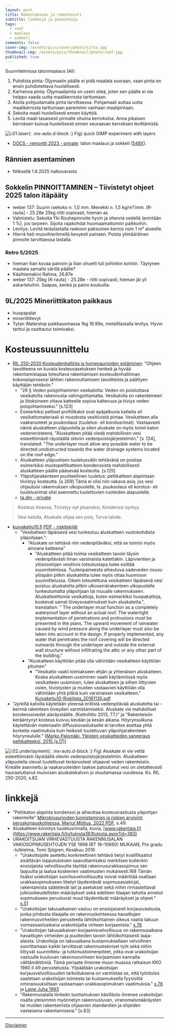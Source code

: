 ```yaml
---
layout: post
title: Rakentaminen ja remontointi
subtitle: linkkejä ja poimintoja
tags:
  - roof
  - maalaus
  - sokkeli
comments: false
cover-img: /assets/pics/cover/photo/silta.jpg
thumbnail-img: /assets/pics/thumbnail/photo/roof.jpg
published: true
---
```


Suunnitelmissa talonmaalaus (AI):

1. Puhdista pinta: Öljymaalin päälle ei pidä maalata suoraan, vaan pinta on ensin puhdistettava huolellisesti.
2. Karhenna pinta: Öljymaalipinta on usein sileä, joten sen päälle ei ole helppo saada uutta maalikerrosta tarttumaan.
3. Aloita pohjustamalla pinta tarvittaessa. Pohjamaali auttaa uutta maalikerrosta tarttumaan paremmin vanhaan maalipintaan.
4. Sekoita maali huolellisesti ennen käyttöä.
5. Levitä maali tasaisesti pinnalle ohuina kerroksina. Anna jokaisen kerroksen kuivua huolellisesti ennen seuraavan kerroksen levittämistä. 

![i.01.laser](/assets/pics/page/house/maali2023.jpg){: .mx-auto.d-block :}
Fig) quick GIMP experiment with layers

- [DOCS - remontti 2023 - private](https://docs.google.com/document/d/1NhHTMk0GU4PR4X0--GB0hOznUhG2eIfkZpp8H5n3jZ8/edit?usp=sharing): talon maalaus ja sokkeli ([548X](https://tikkurila.fi/varit/548x-548x)). 

## Rännien asentaminen

- fiiliksellä 1.8.2025 halkovarasto

## Sokkelin PINNOITTAMINEN – Tiivistetyt ohjeet 2025 talon itäpääty

- weber 137: Suurin raekoko n. 1,0 mm. Menekki n. 1,5 kg/m²/mm. [K-rauta] - 25.28e 25kg riitti sopivasti, hieman as
- Valmistelu: Sekoita Yki Rouhepinnoite hyvin ja ohenna vedellä (enintään 1 %), jos tarpeen. Sijoita rajakohdat huomaamattomiin paikkoihin.
- Levitys: Levitä teräslastalla raekoon paksuinen kerros noin 1 m² alueelle.
- Hierrä heti muovihiertimellä kevyesti painaen. Poista ylimääräinen pinnoite tarvittaessa lastalla.

### Retro 5/2025

- hieman liian kovaa painoin ja liian ohuelti tuli joihinkin kohtiin. Täytynee maalata samalla värillä päälle?
- Käsihiemakivi Rahina, 26.87e
- weber 137: 25kg [K-rauta] - 25.28e - riitti sopivasti, hieman jäi yli askarteluihin. Saapas, kenkä ja paino koukuilla.

## 9L/2025 Mineriittikaton paikkaus

- huopapalat
- mineriittilevyt
- Tytan Waterstop paikkausmassa  1kg 16.99e, metallilastalla levitys. Hyvin tarttui ja osottautui toimivaksi.



# Kosteussuunnittelu

- [RIL 250-2020 Kosteudenhallinta ja homevaurioiden estäminen](https://www.ril.fi/kirjakauppa/ohjeet-ja-normit/ril-250-2020-kosteudenhallinta-ja-homevaurioiden-estaminen-p-751.html): "Ohjeen tavoitteena on kuvata kosteusasetuksen henkeä ja hyvää rakentamistapaa toteuttava rakentamisen kosteudenhallinnan kokonaisprosessi lähtien rakennuttamisen tavoitteista ja päättyen käyttäjän tehtäviin."  
  - "26 § Veden poisjohtaminen vesikatolta: Veden on poistuttava vesikatolta rakennusta vahingoittamatta. Vesikatolla on rakenteineen ja liitoksineen oltava katteelle sopiva kaltevuus ja tiiviys veden poisjohtamiseksi." [s.123]
  - Esimerkiksi peltiset profiilikatot ovat epäjatkuvia katteita eli vesikattomateriaali ei muodosta vesitiivistä pintaa. Vesikatteen alla vaakaruoteet ja puukoolaus (tuuletus- eli korotusrimat). Vastaavasti nämä aluskatteen yläpuolella ja siten aluskate on myös toimii katon vedeneristeenä. "Aluskatteen pitää viedä mahdollinen vesi esteettömästi räystäällä oleviin vedenpoistojärjestelmiin." [s .124], translated: "The underlayer must allow any possible water to be directed unobstructed towards the water drainage systems located on the roof edge."
  - Aluskatteen yläpuolisen tuuletusvälin tehtävänä on poistaa esimerkiksi muotopeltikatteen kondenssista mahdollisesti aluskatteen päälle pääsevää kosteutta. [s.125]
  - Yläpohjarakenteen puutteellinen tuuletus: peltikatteen alapintaan tiivistyy kosteutta. [s.269] Tämä ei olisi niin vakava asia, jos vesi ohjautuisi rakennuksen ulkopuolelle, ts. puukoolaus eli korotus- eli tuuletusrimat olisi asennettu tuulettuvien ruoteiden alapuolelle.
  - [ta.dm - private](https://docs.google.com/document/d/1V95Pare4M7BB680VezH-E90oz8--FcJ9Y5oabQgYxK4/edit?usp=sharing)

> Kosteus ilmassa,
> Tiivistyy nyt pisaroiksi,
> Kondenssi syntyy.

> Vesi katolla,
> Aluskate ohjaa sen pois,
> Turva talolle.

- [kuivaketju10.fi](http://kuivaketju10.fi/) [PDF - riskitekijät](http://kuivaketju10.fi/wp/wp-content/uploads/2015/11/Kuivaketju10-Riskilista_20161130.pdf?x70712)
  - "Vesikatteen läpäisevä vesi tunkeutuu aluskatteen vuotokohdista yläpohjaan.": 
    - "Aluskate on tehtävä niin vedenpitäväksi, että se toimisi myös ainoana katteena"
      - "Aluskatteen pitää toimia vesikatteen tavoin täysin vedenpitävästi ilman varsinaista katettakin. Läpivientien ja ylösnostojen vesitiivis toteutustapa tulee esittää suunnitelmissa. Tuulenpaineesta aiheutuva sadeveden nousu ylöspäin pitkin aluskatetta tulee myös ottaa huomioon suunnittelussa. Oikein toteutettuna vesikatteen läpäisevä vesi poistuu aluskatetta pitkin ulkoseinärakenteen ulkopuolelle tunkeutumatta yläpohjaan tai muualle rakennukseen. Aluskatteettomia vesikattoja, kuten esimerkiksi huopakattoja, koskevat samat tiiveysvaatimukset kuin aluskatetta.", translation: " The underlayer must function as a completely waterproof layer without an actual roof. The watertight implementation of penetrations and protrusions must be presented in the plans. The upward movement of rainwater caused by wind pressure along the underlayer must also be taken into account in the design. If properly implemented, any water that penetrates the roof covering will be directed outwards through the underlayer and outside the external wall structure without infiltrating the attic or any other part of the building."
    - "Aluskatteen käyttöiän pitää olla vähintään vesikatteen käyttöiän pituinen"
      - "Vesikatto vaatii toimiakseen ehjän ja yhtenäisen aluskatteen. Koska aluskatteen uusiminen vaatii käytännössä myös vesikatteen uusimisen, tulee aluskatteen ja siihen liittyvien osien, tiivistysten ja muiden vastaavien käyttöiän olla vähintään yhtä pitkiä kuin varsinaisen vesikatteen." [Kuivaketju10-Riskilista_20161130.pdf](http://kuivaketju10.fi/wp/wp-content/uploads/2015/11/Kuivaketju10-Riskilista_20161130.pdf?x70712)
- "Jyrkillä katoilla käytetään yleensä erillistä vedenpitävää aluskatetta tai -kermiä rakenteen tiiveyden varmistamiseksi. Aluskate vie mahdolliset kondenssivedet
alaräystäälle. (Kattoliitto 2013, 77.)" ja "Rakenteisiin kerääntynyt kosteus kuivuu kevään ja kesän aikana. Höyrynsulkuna käytettävän materiaalin diffuusiovastukselle ei tarvitse asettaa yhtä korkeita vaatimuksia kuin heikosti tuulettuvan yläpohjarakenteen höyrynsululle." [[Marko Palomäki, Yleisten vesikatteiden saneeraus peltikatteeksi, 2015 (s.17)](https://www.theseus.fi/bitstream/handle/10024/101858/Palomaki_Marko.pdf)]

![i.02.underlayment](/assets/pics/page/roof/aluskate.jpg){: .mx-auto.d-block :}
Fig) Aluskate ei vie vettä esteettömästi räystäällä oleviin vedenpoistojärjestelmiin. Aluskatteen yläpuolella olevat tuulettuvat teräsruoteet ohjaavat veden rakenteisiin. Kireälle asennettu ja vaakaruoteiden taakse patoutunut vesi on oletattevasti haurastuttanut muovisen aluskatekalvon jo muutamassa vuodessa. Ks. RIL 250-2020, s.82.

# linkkejä

- "Peltikaton alapinta kondensoi ja aiheuttaa kosteusrasitusta yläpohjan rakenteille" [Mikrobivaurioiden tunnistaminen ja riskien arviointi peruskorjauskohteissa, Marjut Mõttus, 2022 PDF](https://www.theseus.fi/bitstream/handle/10024/753808/Mottus_Marjut.pdf), s.49.
- Aluskatteen kiinnitys tuuletusrimalla, kuvia, [www.rakentaja.fi](https://www.rakentaja.fi/tv/tulosta383tulosta.aspx?id=383)
- URAKOITSIJAN VIRHEVASTUUSTA RAKENNUSALAN VAKIOSOPIMUSEHTOJEN YSE 1998 (RT 16–10660) MUKAAN, Pro gradu -tutkielma, Tomi Sjögren, Kesäkuu 2016
  - "Urakoitsijalle asetettu konkreettinen tehtävä tietyt kvalifikaatiot sisältävän lopputuloksen saavuttamiseksi merkitsee kuitenkin ensisijaista velvollisuutta täyttää rakennusurakkasopimus sen laajuutta ja laatua koskevien vaatimusten mukaisesti.168 Tämän lisäksi urakoitsijan suoritusvelvollisuutta voivat määrittää osaltaan urakkasopimukseen liitetyt täydentävät sopimusasiakirjat, rakentamista säätelevät lait ja asetukset sekä niihin rinnastettavat julkisoikeudellisten määräykset sekä edelleen tilaajan taholta annetut sopimukseen perustuvat muut täydentävät määräykset ja ohjeet." [s.51](https://www.utupub.fi/bitstream/handle/10024/124378/oikeustiede_gradu2016Sj%C3%B6gren.pdf?sequence=2)
  - "Urakoitsijan takuuaikainen vastuu on ensisijaisesti korjausvastuuta, jonka johdosta tilaajalla on rakennuskohteessa havaittujen rakennusvirheiden perusteella lähtökohtainen oikeus vaatia takuun voimassaoloaikana urakoitsijalta virheen korjaamista." [s.76](https://www.utupub.fi/bitstream/handle/10024/124378/oikeustiede_gradu2016Sj%C3%B6gren.pdf?sequence=2)
  - "Urakoitsijan takuuaikainen korjaamisvelvollisuus on rakennusaikana havaittujen virheiden ja puutteiden tavoin lähtökohtaisesti laaja-alaista. Urakoitsija on takuuaikana kustannuksellaan velvollinen suorittamaan kaikki tarvittavat rakennustekniset työt sekä niihin liittyvät suunnittelu- ja tutkimustoimenpiteet, jotka ovat urakoitsijan vastuulle kuuluvan rakennusvirheen korjaamisen kannalta välttämättömiä. Tämä periaate ilmenee muun muassa ratkaisun KKO 1980 II 49 perusteluista. Ylipäätään urakoitsijan korjausvelvollisuuden tarkoituksena on varmistaa se, että työntulos saatetaan urakoitsijan toimesta tai kustannuksella fyysisiltä ominaisuuksiltaan vastaamaan urakkasopimuksen vaatimuksia." [s.78](https://www.utupub.fi/bitstream/handle/10024/124378/oikeustiede_gradu2016Sj%C3%B6gren.pdf?sequence=2) ja [Laine Juha 1993](https://hamk.finna.fi/Record/vanaicat.40992?sid=3070506291)
  - "Rakennusalalla törkeän tuottamuksen käsilläolo ilmenee urakoitsijan osalta yleisimmin myönnetyn rakennusluvan, viranomaismääräysten tai muiden rakentamista ohjaavien standardien ja ohjeiden vastaisena rakentamisena." [s.83]

---

[Disclaimer](https://talonendm.github.io/disclaimer)